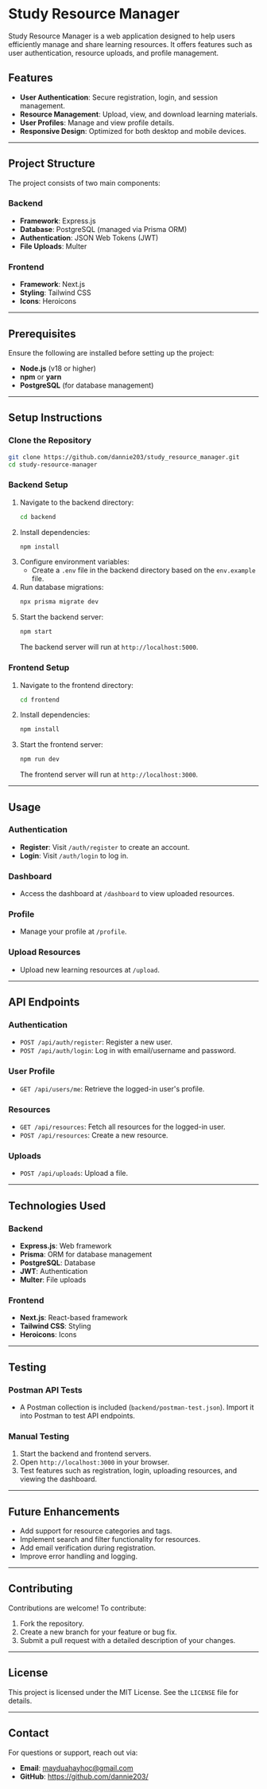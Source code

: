 # Study Resource Manager

Study Resource Manager is a web application designed to help users efficiently manage and share learning resources. It offers features such as user authentication, resource uploads, and profile management.

## Features

- **User Authentication**: Secure registration, login, and session management.
- **Resource Management**: Upload, view, and download learning materials.
- **User Profiles**: Manage and view profile details.
- **Responsive Design**: Optimized for both desktop and mobile devices.

---

## Project Structure

The project consists of two main components:

### Backend
- **Framework**: Express.js
- **Database**: PostgreSQL (managed via Prisma ORM)
- **Authentication**: JSON Web Tokens (JWT)
- **File Uploads**: Multer

### Frontend
- **Framework**: Next.js
- **Styling**: Tailwind CSS
- **Icons**: Heroicons

---

## Prerequisites

Ensure the following are installed before setting up the project:

- **Node.js** (v18 or higher)
- **npm** or **yarn**
- **PostgreSQL** (for database management)

---

## Setup Instructions

### Clone the Repository
```bash
git clone https://github.com/dannie203/study_resource_manager.git
cd study-resource-manager
```

### Backend Setup
1. Navigate to the backend directory:
    ```bash
    cd backend
    ```
2. Install dependencies:
    ```bash
    npm install
    ```
3. Configure environment variables:
    - Create a `.env` file in the backend directory based on the `env.example` file.
4. Run database migrations:
    ```bash
    npx prisma migrate dev
    ```
5. Start the backend server:
    ```bash
    npm start
    ```
    The backend server will run at `http://localhost:5000`.

### Frontend Setup
1. Navigate to the frontend directory:
    ```bash
    cd frontend
    ```
2. Install dependencies:
    ```bash
    npm install
    ```
3. Start the frontend server:
    ```bash
    npm run dev
    ```
    The frontend server will run at `http://localhost:3000`.

---

## Usage

### Authentication
- **Register**: Visit `/auth/register` to create an account.
- **Login**: Visit `/auth/login` to log in.

### Dashboard
- Access the dashboard at `/dashboard` to view uploaded resources.

### Profile
- Manage your profile at `/profile`.

### Upload Resources
- Upload new learning resources at `/upload`.

---

## API Endpoints

### Authentication
- `POST /api/auth/register`: Register a new user.
- `POST /api/auth/login`: Log in with email/username and password.

### User Profile
- `GET /api/users/me`: Retrieve the logged-in user's profile.

### Resources
- `GET /api/resources`: Fetch all resources for the logged-in user.
- `POST /api/resources`: Create a new resource.

### Uploads
- `POST /api/uploads`: Upload a file.

---

## Technologies Used

### Backend
- **Express.js**: Web framework
- **Prisma**: ORM for database management
- **PostgreSQL**: Database
- **JWT**: Authentication
- **Multer**: File uploads

### Frontend
- **Next.js**: React-based framework
- **Tailwind CSS**: Styling
- **Heroicons**: Icons

---

## Testing

### Postman API Tests
- A Postman collection is included (`backend/postman-test.json`). Import it into Postman to test API endpoints.

### Manual Testing
1. Start the backend and frontend servers.
2. Open `http://localhost:3000` in your browser.
3. Test features such as registration, login, uploading resources, and viewing the dashboard.

---

## Future Enhancements

- Add support for resource categories and tags.
- Implement search and filter functionality for resources.
- Add email verification during registration.
- Improve error handling and logging.

---

## Contributing

Contributions are welcome! To contribute:
1. Fork the repository.
2. Create a new branch for your feature or bug fix.
3. Submit a pull request with a detailed description of your changes.

---

## License

This project is licensed under the MIT License. See the `LICENSE` file for details.

---

## Contact

For questions or support, reach out via:
- **Email**: mayduahayhoc@gmail.com
- **GitHub**: https://github.com/dannie203/
